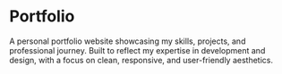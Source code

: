 # Portfolio
A personal portfolio website showcasing my skills, projects, and professional journey. Built to reflect my expertise in development and design, with a focus on clean, responsive, and user-friendly aesthetics.
